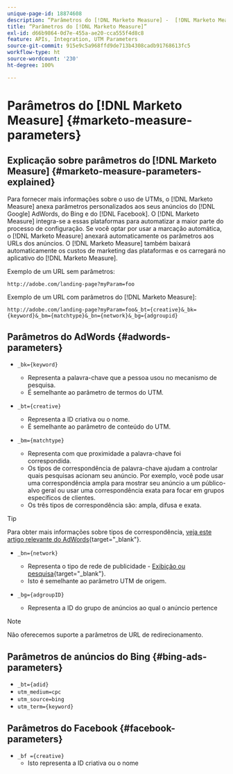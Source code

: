 ```yaml
---
unique-page-id: 18874608
description: “Parâmetros do [!DNL Marketo Measure] -  [!DNL Marketo Measure]”
title: “Parâmetros do [!DNL Marketo Measure]”
exl-id: d66b9864-0d7e-455a-ae20-cca555f4d8c8
feature: APIs, Integration, UTM Parameters
source-git-commit: 915e9c5a968ffd9de713b4308cadb91768613fc5
workflow-type: ht
source-wordcount: '230'
ht-degree: 100%

---
```


# Parâmetros do [!DNL Marketo Measure] {#marketo-measure-parameters}

## Explicação sobre parâmetros do [!DNL Marketo Measure] {#marketo-measure-parameters-explained}

Para fornecer mais informações sobre o uso de UTMs, o [!DNL Marketo Measure] anexa parâmetros personalizados aos seus anúncios do [!DNL Google] AdWords, do Bing e do [!DNL Facebook]. O [!DNL Marketo Measure] integra-se a essas plataformas para automatizar a maior parte do processo de configuração. Se você optar por usar a marcação automática, o [!DNL Marketo Measure] anexará automaticamente os parâmetros aos URLs dos anúncios. O [!DNL Marketo Measure] também baixará automaticamente os custos de marketing das plataformas e os carregará no aplicativo do [!DNL Marketo Measure].

Exemplo de um URL sem parâmetros:

`http://adobe.com/landing-page?myParam=foo`

Exemplo de um URL com parâmetros do [!DNL Marketo Measure]:

`http://adobe.com/landing-page?myParam=foo&_bt={creative}&_bk={keyword}&_bm={matchtype}&_bn={network}&_bg={adgroupid}`

## Parâmetros do AdWords {#adwords-parameters}

* `_bk={keyword}`
   * Representa a palavra-chave que a pessoa usou no mecanismo de pesquisa.
   * É semelhante ao parâmetro de termos do UTM.

* `_bt={creative}`
   * Representa a ID criativa ou o nome.
   * É semelhante ao parâmetro de conteúdo do UTM.

* `_bm={matchtype}`
   * Representa com que proximidade a palavra-chave foi correspondida.
   * Os tipos de correspondência de palavra-chave ajudam a controlar quais pesquisas acionam seu anúncio. Por exemplo, você pode usar uma correspondência ampla para mostrar seu anúncio a um público-alvo geral ou usar uma correspondência exata para focar em grupos específicos de clientes.
   * Os três tipos de correspondência são: ampla, difusa e exata.

>[!TIP]
>
>Para obter mais informações sobre tipos de correspondência, [veja este artigo relevante do AdWords](https://support.google.com/adwords/answer/2497836?hl=en){target="_blank"}.

* `_bn={network}`
   * Representa o tipo de rede de publicidade - [Exibição ou pesquisa](https://support.google.com/adwords/answer/1752334?hl=en){target="_blank"}.
   * Isto é semelhante ao parâmetro UTM de origem.

* `_bg={adgroupID}`
   * Representa a ID do grupo de anúncios ao qual o anúncio pertence

>[!NOTE]
>
>Não oferecemos suporte a parâmetros de URL de redirecionamento.

## Parâmetros de anúncios do Bing {#bing-ads-parameters}

* `_bt={adid}`
* `utm_medium=cpc`
* `utm_source=bing`
* `utm_term={keyword}`

## Parâmetros do Facebook {#facebook-parameters}

* `_bf ={creative}`
   * Isto representa a ID criativa ou o nome
